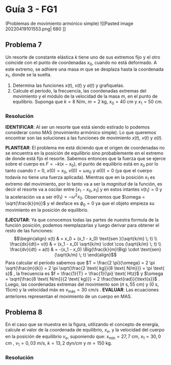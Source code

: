 # Guía 3  - FG1
(Problemas de movimiento armónico simple)
![[Pasted image 20220419101553.png| 680 ]]
## Problema 7
Un resorte de constante elástica $k$  tiene uno de sus extremos fijo y el otro coincide con el punto de coordenadas $x_0$, cuando no está deformado. A este extremo, se adhiere una masa $m$ que se desplaza hasta la coordenada $x_1$, donde se la suelta. 
1. Determina las funciones $x(t)$, $v(t)$ y $a(t)$ y grafiquelas.
2. Calcule el período, la frecuencia, las coordenadas extremas del movimiento y el módulo de la velocidad de la masa $m$, en el punto de equilibrio. Suponga que $k = 8$ N/m, $m = 2$ kg, $x_0 = 40$ cm y $x_1 = 50$ cm.

### Resolución
**IDENTIFICAR**: Al ser un resorte que está siendo estirado lo podemos considerar como MAS (movimiento armónico simple). Lo que queremos encontrar son las soluciones a las funciones de movimiento $x(t)$, $v(t)$ y $a(t)$.

**PLANTEAR**: El problema me está diciendo que el origen de coordenadas no se encuentra en la posición de equilibrio sino probablemente en el extremo de donde está fijo el resorte. Sabemos entonces que la fuerza que se ejerce sobre el cuerpo es $F = -k(x - x_0)$, el punto de equilibrio está en $x_0$ por lo tanto cuando $t = 0$, $x(0) = x_0$, $v(0) = \omega x_0$ y $a(0) = 0$ (ya que el cuerpo todavía no tiene una fuerza aplicada). Mientras que en la posición $x_1$ es extremo del movimiento, por lo tanto va a ser la *magnitud* de la función, es decir el resorte va a oscilar entre $[x_1 - x_0, x_1]$ y en estos intantes $v(t_1) = 0$ y la aceleración va a ser $a(t_1) = -\omega^2 x_0$. Observemos que $\omega = \sqrt{\frac{k}{m}}$  y el desface es $\phi_0 = 0$ ya que el objeto empieza su movimiento en la posición de equilibrio.

**EJECUTAR**: Ya que conocemos todas las partes de nuestra formula de la función posición, podemos reemplazarlas y luego derivar para obtener el resto de las funciones:
$$\begin{align}
x(t) & = x_0 + (x_1 - x_0) \text{sen }(\sqrt{k/m} \; t) \\
\frac{dx}{dt}= v(t) & = (x_1 - x_0) \sqrt{k/m} \cdot \cos (\sqrt{k/m} \; t) \\
\frac{dv}{dt} = a(t) & = -(x_1 - x_0) \Big(\frac{k}{m}\Big) \cdot \text{sen} (\sqrt{k/m} \; t)
\end{align}$$
Para calcular el período sabemos que $T = \frac{2 \pi}{\omega} = 2 \pi \sqrt{\frac{m}{k}} = 2 \pi \sqrt{\frac{2 \text{ kg}}{8 \text{ N/m}}} = \pi \text{ s}$ , la frecuencia es $f = \frac{1}{T} = \frac{1}{\pi} \text{ Htz}$  y $\omega = \sqrt{\frac{8 \text{ N/m}}{2 \text{ kg}}} = 2 \frac{\text{rad}}{\text{s}}$ . Luego, las coordenadas extremas del movimiento son $(\pi \text{ s}, 55 \text{ cm})$ y $(0 \text{ s}, 15 \text{cm})$ y la velocidad máx es $v_{\text{máx}} = 30 \text{ cm/s}$ . 
**EVALUAR**: Las ecuaciones anteriores representan el movimiento de un cuerpo en MAS.

## Problema 8
En el caso que se muestra en la figura, utilizando el concepto de energía, calcule el valor de la coordenada de equilibrio, $x_e$, y la velocidad del cuerpo en la posición de equilibrio $v_e$, suponiendo que: $x_\text{mín} = 27, 7$  cm, $x_1 = 30,0 \text{ cm}$ , $v_1 = 0,03$ m/s, $k = 13,2$ dyn/cm y $m = 150$ kg.

### Resolución
